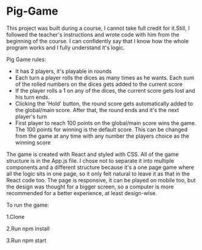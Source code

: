# Pig-Game


This project was built during a course, I cannot take full credit for it.Still, I followed the teacher's instructions and wrote code with him from the beginning of the course. I can confidently say that I know how the whole program works and I fully understand it's logic.

Pig Game rules: 

- It has 2 players, it's playable in rounds
- Each turn a player rolls the dices as many times as he wants. Each sum of the rolled numbers on the dices gets added to the current score
- If the player rolls a 1 on any of the dices, the current score gets lost and his turn ends.
- Clicking the 'Hold' button, the round score gets automatically added to the global/main score. After that, the round ends and it's the next player's turn
- First player to reach 100 points on the global/main score wins the game. The 100 points for winning is the default score. This can be changed from the game at any time with any number the players choice as the winning score

The game is created with React and styled with CSS. All of the game structure is in the App.js file. I chose not to separate it into multiple components and a different structure because it's a one page game where all the logic sits in one page, so it only felt natural to leave it as that in the React code too. The page is responsive, it can be played on mobile too, but the design was thought for a bigger screen, so a computer is more recommended for a better experience, at least design-wise.

To run the game:

1.Clone

2.Run npm install

3.Run npm start
